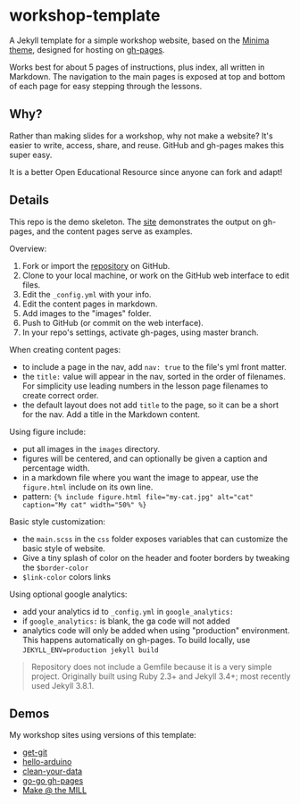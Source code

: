 # workshop-template

A Jekyll template for a simple workshop website, based on the [Minima theme](https://github.com/jekyll/minima), designed for hosting on [gh-pages](https://pages.github.com/).

Works best for about 5 pages of instructions, plus index, all written in Markdown. 
The navigation to the main pages is exposed at top and bottom of each page for easy stepping through the lessons.

## Why?

Rather than making slides for a workshop, why not make a website? 
It's easier to write, access, share, and reuse. 
GitHub and gh-pages makes this super easy.

It is a better Open Educational Resource since anyone can fork and adapt!

## Details

This repo is the demo skeleton. 
The [site](https://evanwill.github.io/workshop-template/) demonstrates the output on gh-pages, and the content pages serve as examples.

Overview:

1. Fork or import the [repository](https://github.com/evanwill/workshop-template) on GitHub.
2. Clone to your local machine, or work on the GitHub web interface to edit files.
3. Edit the `_config.yml` with your info.
4. Edit the content pages in markdown.
5. Add images to the "images" folder.
5. Push to GitHub (or commit on the web interface).
6. In your repo's settings, activate gh-pages, using master branch.

When creating content pages:

- to include a page in the nav, add `nav: true` to the file's yml front matter.
- the `title:` value will appear in the nav, sorted in the order of filenames. For simplicity use leading numbers in the lesson page filenames to create correct order.
- the default layout does not add `title` to the page, so it can be a short for the nav. 
Add a title in the Markdown content.

Using figure include:

- put all images in the `images` directory.
- figures will be centered, and can optionally be given a caption and percentage width.
- in a markdown file where you want the image to appear, use the `figure.html` include on its own line.
- pattern: `{% include figure.html file="my-cat.jpg" alt="cat" caption="My cat" width="50%" %}`

Basic style customization:

- the `main.scss` in the `css` folder exposes variables that can customize the basic style of website.
- Give a tiny splash of color on the header and footer borders by tweaking the `$border-color` 
- `$link-color` colors links

Using optional google analytics:

- add your analytics id to `_config.yml` in `google_analytics:` 
- if `google_analytics:` is blank, the ga code will not added
- analytics code will only be added when using "production" environment. This happens automatically on gh-pages. To build locally, use `JEKYLL_ENV=production jekyll build`

> Repository does not include a Gemfile because it is a very simple project. 
> Originally built using Ruby 2.3+ and Jekyll 3.4+; most recently used Jekyll 3.8.1.

## Demos

My workshop sites using versions of this template:

- [get-git](https://evanwill.github.io/get-git/)
- [hello-arduino](https://evanwill.github.io/hello-arduino/)
- [clean-your-data](https://evanwill.github.io/clean-your-data/)
- [go-go gh-pages](https://evanwill.github.io/go-go-ghpages/)
- [Make @ the MILL](https://uidaholib.github.io/make-at-the-mill/)
